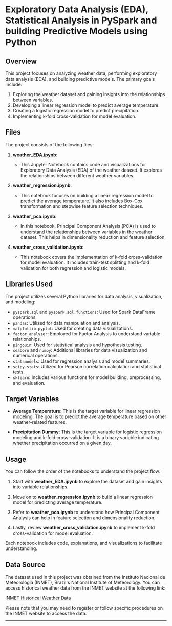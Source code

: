 # Exploratory Data Analysis (EDA), Statistical Analysis in PySpark and building Predictive Models using Python

## Overview

This project focuses on analyzing weather data, performing exploratory data analysis (EDA), and building predictive models. The primary goals include:

1. Exploring the weather dataset and gaining insights into the relationships between variables.
2. Developing a linear regression model to predict average temperature.
3. Creating a logistic regression model to predict precipitation.
4. Implementing k-fold cross-validation for model evaluation.

## Files

The project consists of the following files:

1. **weather_EDA.ipynb**:
   - This Jupyter Notebook contains code and visualizations for Exploratory Data Analysis (EDA) of the weather dataset. It explores the relationships between different weather variables.

2. **weather_regression.ipynb**:
   - This notebook focuses on building a linear regression model to predict the average temperature. It also includes Box-Cox transformation and stepwise feature selection techniques.

3. **weather_pca.ipynb**:
   - In this notebook, Principal Component Analysis (PCA) is used to understand the relationships between variables in the weather dataset. This helps in dimensionality reduction and feature selection.

4. **weather_cross_validation.ipynb**:
   - This notebook covers the implementation of k-fold cross-validation for model evaluation. It includes train-test splitting and k-fold validation for both regression and logistic models.

## Libraries Used

The project utilizes several Python libraries for data analysis, visualization, and modeling:

- `pyspark.sql` and `pyspark.sql.functions`: Used for Spark DataFrame operations.
- `pandas`: Utilized for data manipulation and analysis.
- `matplotlib.pyplot`: Used for creating data visualizations.
- `factor_analyzer`: Employed for Factor Analysis to understand variable relationships.
- `pingouin`: Used for statistical analysis and hypothesis testing.
- `seaborn` and `numpy`: Additional libraries for data visualization and numerical operations.
- `statsmodels`: Used for regression analysis and model summaries.
- `scipy.stats`: Utilized for Pearson correlation calculation and statistical tests.
- `sklearn`: Includes various functions for model building, preprocessing, and evaluation.

## Target Variables

- **Average Temperature**: This is the target variable for linear regression modeling. The goal is to predict the average temperature based on other weather-related features.

- **Precipitation Dummy**: This is the target variable for logistic regression modeling and k-fold cross-validation. It is a binary variable indicating whether precipitation occurred on a given day.

## Usage

You can follow the order of the notebooks to understand the project flow:

1. Start with **weather_EDA.ipynb** to explore the dataset and gain insights into variable relationships.

2. Move on to **weather_regression.ipynb** to build a linear regression model for predicting average temperature.

3. Refer to **weather_pca.ipynb** to understand how Principal Component Analysis can help in feature selection and dimensionality reduction.

4. Lastly, review **weather_cross_validation.ipynb** to implement k-fold cross-validation for model evaluation.

Each notebook includes code, explanations, and visualizations to facilitate understanding.

## Data Source

The dataset used in this project was obtained from the Instituto Nacional de Meteorologia (INMET), Brazil's National Institute of Meteorology. You can access historical weather data from the INMET website at the following link:

[INMET Historical Weather Data](https://portal.inmet.gov.br/dadoshistoricos)

Please note that you may need to register or follow specific procedures on the INMET website to access the data.

---
